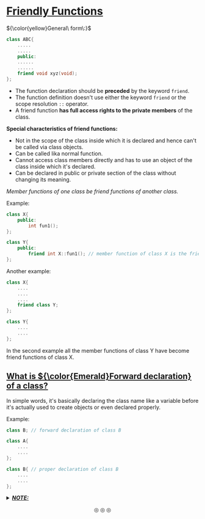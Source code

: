 # <ins>Friendly Functions</ins>
${\color{yellow}General\ form\:}$
```c++
class ABC{
	.....
	.....
	public:
	......
	......
	friend void xyz(void);
};
```
* The function declaration should be **preceded** by the keyword `friend`.
* The function definition doesn't use either the keyword `friend` or the scope resolution `::` operator.
* A friend function **has full access rights to the private members** of the class.

**Special characteristics of friend functions:**

* Not in the scope of the class inside which it is declared and hence can't be called via class objects.
* Can be called lika normal function.
* Cannot access class members directly and has to use an object of the class inside which it's declared.
* Can be declared in public or private section of the class without changing its meaning.

_Member functions of one class be friend functions of another class._

Example:
```c++
class X{
	public:
		int fun1();
};

class Y{
	public:
		friend int X::fun1(); // member function of class X is the friend function of class Y
};
```

Another example:
```c++
class X{
	....
	....
	....
	friend class Y;
};

class Y{
	....
	....
};
```
In the second example all the member functions of class Y have become friend functions of class X.

## <ins>What is ${\color{Emerald}Forward declaration} of a class?</ins>

In simple words, it's basically declaring the class name like a variable before it's actually used to create objects or even declared properly.

Example:
```c++
class B; // forward declaration of class B

class A{
	....
	....
};

class B{ // proper declaration of class B
	....
	....
};
```

<details>
<summary><ins><strong><em>NOTE:</em></strong></ins></summary>
**For a friend function to be able to access private members of two classes, it must be declared as a friend in both the class.**
**However, the definition of this function is done only once i.e this function is defined only once.**
</details>

<p align="center">
&#9678; &#9678; &#9678;
</p>
